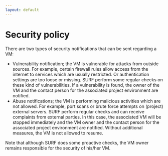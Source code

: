 ```yaml
---
layout: default
---
```

# Security policy

There are two types of security notifications that can be sent regarding a VM:

 * Vulnerability notification; the VM is vulnerable for attacks from outside sources. For example, certain firewall rules allow access from the internet to services which are usually restricted. Or authentication settings are too loose or missing. SURF perform some regular checks on these kind of vulnerabilities. If a vulnerability is found, the owner of the VM and the contact person for the associated project environment are notified.
 * Abuse notifications; the VM is performing malicious activities which are not allowed. For example, port scans or brute force attempts on (project) external servers. SURF perform regular checks and can receive complaints from external parties. In this case, the associated VM will be stopped immediately and the VM owner and the contact person for the associated project environment are notified. Without additional measures, the VM is not allowed to resume.

Note that although SURF does some proactive checks, the VM owner remains responsible for the security of his/her VM.
